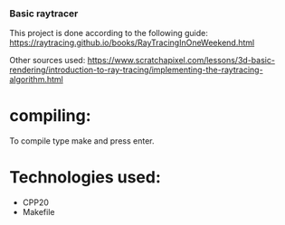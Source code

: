 ### Basic raytracer
This project is done according to the following guide:
https://raytracing.github.io/books/RayTracingInOneWeekend.html

Other sources used: 
https://www.scratchapixel.com/lessons/3d-basic-rendering/introduction-to-ray-tracing/implementing-the-raytracing-algorithm.html

# compiling:
To compile type make and press enter.

# Technologies used:
- CPP20
- Makefile